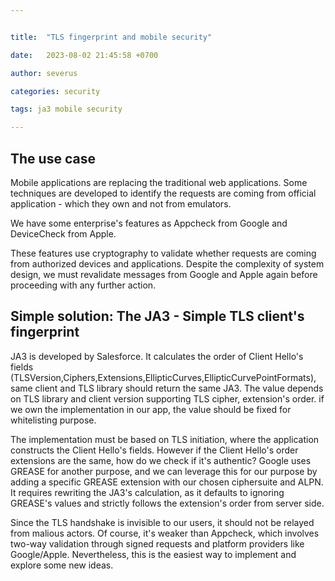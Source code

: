 ```yaml
---


title:  "TLS fingerprint and mobile security"

date:   2023-08-02 21:45:58 +0700

author: severus

categories: security

tags: ja3 mobile security

---
```


## The use case
Mobile applications are replacing the traditional web applications. Some techniques are developed to identify the requests are coming from official application - which they own and not from emulators.

We have some enterprise's features as Appcheck from Google and DeviceCheck from Apple.

These features use cryptography to validate whether requests are coming from authorized devices and applications. Despite the complexity of system design, we must revalidate messages from Google and Apple again before proceeding with any further action.

## Simple solution: The JA3 - Simple TLS client's fingerprint
JA3 is developed by Salesforce. It calculates the order of Client Hello's fields (TLSVersion,Ciphers,Extensions,EllipticCurves,EllipticCurvePointFormats), same client and TLS library should return the same JA3. 
The value depends on TLS library and client version supporting TLS cipher, extension's order. if we own the implementation in our app, the value should be fixed for whitelisting purpose.

The implementation must be based on TLS initiation, where the application constructs the Client Hello's fields. However if the Client Hello's order extensions are the same, how do we check if it's authentic? Google uses GREASE for another purpose, and we can leverage this for our purpose by adding a specific GREASE extension with our chosen ciphersuite and ALPN. It requires rewriting the JA3's calculation, as it defaults to ignoring GREASE's values and strictly follows the extension's order from server side.

Since the TLS handshake is invisible to our users, it should not be relayed from malious actors. Of course, it's weaker than Appcheck, which involves two-way validation through signed requests and platform providers like Google/Apple. Nevertheless, this is the easiest way to implement and explore some new ideas.

